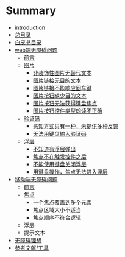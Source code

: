 # Summary

* [introduction](README.md)
* [总目录](SUMMARY.md)
* [白皮书目录](mulu.md)
* [web端无障碍问题](webduanwuzhangai.md)
   * [前言](web/qianyan.md)
   * [图片<img>](web/tupian.md)
       * [非装饰性图片无替代文本](web/tupian/feizhuangshi.md)
       * [图片链接无目的文本](web/tupian/wumudi.md)
       * [图片链接不能响应回车键](web/tupian/tu_pian_lian_jie_bu_neng_xiang_ying_hui_che_jian.md)
       * [图片按钮缺少目的文本](web/tupian/tu_pian_an_niu_que_shao_mu_de_wen_ben.md)
       * [图片按钮无法获得键盘焦点](web/tupian/tu_pian_an_niu_wu_fa_huo_de_jian_pan_jiao_dian.md)
       * [图片按钮控件类型朗读不正确](web/tupian/tu_pian_an_niu_kong_jian_lei_xing_lang_du_bu_zheng_que.md)
   * [验证码](web/yanzhengma/yan_zheng_ma.md)
       * [感知方式只有一种，未提供多种反馈](web/yanzhengma/gan_zhi_fang_shi_zhi_you_yi_zhong_wei_ti_gong_duo_zhong_fan_kui.md)
       * [无法用键盘输入验证码](web/yanzhengma/wu_fa_yong_jian_pan_shu_ru_yan_zheng_ma.md)
   * [浮层](web/fuceng/fu_ceng.md)
       * [不知道有浮层弹出](web/fuceng/bu_zhi_dao_you_fu_ceng_dan_chu.md)
       * [焦点不在触发控件之后](web/fuceng/jiao_dian_bu_zai_hong_fa_kong_jian_zhi_hou.md)
       * [不能使用键盘关闭浮层](web/fuceng/bu_neng_shi_yong_jian_pan_guan_bi_fu_ceng.md)
       * [用键盘操作，焦点无法进入浮层](web/fuceng/yong_jian_pan_cao_zuo_jiao_dian_wu_fa_jin_ru_fu_ceng.md)
* [移动端无障碍问题](yidongduanwenti.md)
   * [前言](yidong/qian_yan.md)
   * [焦点](yidong/jiaodian/jiao_dian.md)
       * 一个焦点覆盖到多个元素
       * 焦点区域大小不适当
       * 焦点顺序不符合逻辑
   * 浮层
   * 提示文本
* [无障碍理想](wuzhangailixiang.md)
* [参考文献/工具](wenxiangongju.md)

